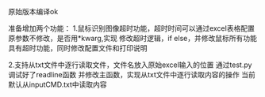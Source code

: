 原始版本编译ok

准备增加两个功能：
1.鼠标识别图像超时功能，超时时间可以通过excel表格配置
    原参数不修改，是否用*kwarg,实现
    修改超时逻辑，if else，并修改鼠标所有功能具有超时功能，同时修改配置文件和打印说明

2.支持从txt文件中逐行读取文件，文件名放入原始excel输入的位置
    通过test.py 调试好了readline函数
    并修改主函数，实现从txt文件中逐行读取内容的操作
    当前默认从inputCMD.txt中读取内容